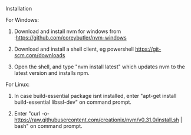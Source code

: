 Installation


For Windows:

1. Download and install nvm for windows from :https://github.com/coreybutler/nvm-windows

2. Download and install a shell client, eg powershell https://git-scm.com/downloads

3. Open the shell, and type "nvm install latest" which updates nvm to the latest version and installs npm.


For Linux:


1. In case build-essential package isnt installed, enter "apt-get install build-essential libssl-dev" on command prompt.

2. Enter "curl -o- https://raw.githubusercontent.com/creationix/nvm/v0.31.0/install.sh | bash" on command prompt.

